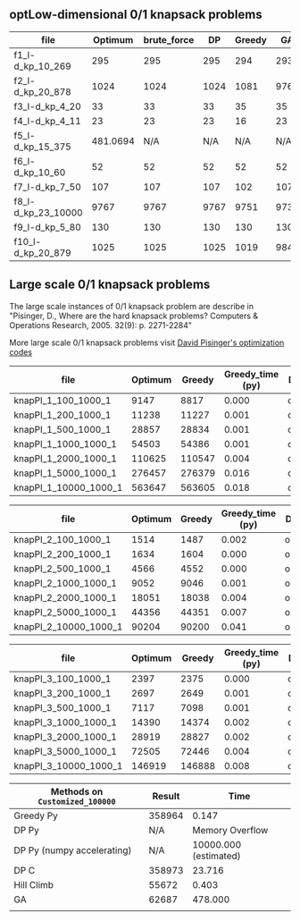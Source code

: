 ## optLow-dimensional 0/1 knapsack problems

| file               | Optimum  | brute_force | DP   | Greedy | GA   | Climb |
| ------------------ | -------- | ----------- | ---- | ------ | ---- | ----- |
| f1_l-d_kp_10_269   | 295      | 295         | 295  | 294    | 293  | 285   |
| f2_l-d_kp_20_878   | 1024     | 1024        | 1024 | 1081   | 976  | 935   |
| f3_l-d_kp_4_20     | 33       | 33          | 33   | 35     | 35   | 35    |
| f4_l-d_kp_4_11     | 23       | 23          | 23   | 16     | 23   | 23    |
| f5_l-d_kp_15_375   | 481.0694 | N/A         | N/A  | N/A    | N/A  | N/A   |
| f6_l-d_kp_10_60    | 52       | 52          | 52   | 52     | 52   | 46    |
| f7_l-d_kp_7_50     | 107      | 107         | 107  | 102    | 107  | 92    |
| f8_l-d_kp_23_10000 | 9767     | 9767        | 9767 | 9751   | 9734 | 9727  |
| f9_l-d_kp_5_80     | 130      | 130         | 130  | 130    | 130  | 118   |
| f10_l-d_kp_20_879  | 1025     | 1025        | 1025 | 1019   | 984  | 992   |



## Large scale 0/1 knapsack problems

The large scale instances of 0/1 knapsack problem are describe in "Pisinger, D., Where are the hard knapsack problems? Computers & Operations Research, 2005. 32(9): p. 2271-2284"

More large scale 0/1 knapsack problems visit [David Pisinger's optimization codes](http://www.diku.dk/~pisinger/codes.html)

| file                  | Optimum | Greedy | Greedy_time (py) | DP   | DP_time (py) | DP_time (C) | GA    | GA_time | Climb | Climb_time |
| --------------------- | ------- | ------ | ---------------- | ---- | ------------ | ----------- | ----- | ------- | ----- | ---------- |
| knapPI_1_100_1000_1   | 9147    | 8817   | 0.000            | opt  | 0.021        | 0.001       | 7931  | 0.736   | 2738  | 0.002      |
| knapPI_1_200_1000_1   | 11238   | 11227  | 0.001            | opt  | 0.041        | 0.002       | 7660  | 1.243   | 1746  | 0.008      |
| knapPI_1_500_1000_1   | 28857   | 28834  | 0.001            | opt  | 0.329        | 0.006       | 13032 | 2.717   | 7000  | 0.004      |
| knapPI_1_1000_1000_1  | 54503   | 54386  | 0.001            | opt  | 1.433        | 0.047       | 18390 | 5.221   | 8532  | 0.006      |
| knapPI_1_2000_1000_1  | 110625  | 110547 | 0.004            | opt  | 5.923        | 0.123       | 21792 | 9.978   | 20349 | 0.026      |
| knapPI_1_5000_1000_1  | 276457  | 276379 | 0.016            | opt  | 37.996       | 1.429       | 41657 | 24.89   | 45865 | 0.034      |
| knapPI_1_10000_1000_1 | 563647  | 563605 | 0.018            | opt  | 154.860      | 2.264       | 74617 | 48.029  | 90701 | 0.07       |

| file                  | Optimum | Greedy | Greedy_time (py) | DP   | DP_time (py) | DP_time (C) | GA    | GA_time | Climb | Climb_time |
| --------------------- | ------- | ------ | ---------------- | ---- | ------------ | ----------- | ----- | ------- | ----- | ---------- |
| knapPI_2_100_1000_1   | 1514    | 1487   | 0.002            | opt  | 0.021        | 0.001       | 1423  | 0.754   | 873   | 0.002      |
| knapPI_2_200_1000_1   | 1634    | 1604   | 0.000            | opt  | 0.050        | 0.002       | 1277  | 1.191   | 929   | 0.008      |
| knapPI_2_500_1000_1   | 4566    | 4552   | 0.000            | opt  | 0.337        | 0.015       | 2877  | 2.679   | 2545  | 0.004      |
| knapPI_2_1000_1000_1  | 9052    | 9046   | 0.001            | opt  | 1.439        | 0.047       | 5491  | 5.125   | 4995  | 0.006      |
| knapPI_2_2000_1000_1  | 18051   | 18038  | 0.004            | opt  | 5.875        | 0.110       | 10971 | 10.115  | 10135 | 0.009      |
| knapPI_2_5000_1000_1  | 44356   | 44351  | 0.007            | opt  | 37.990       | 1.429       | 25823 | 24.409  | 26149 | 0.032      |
| knapPI_2_10000_1000_1 | 90204   | 90200  | 0.041            | opt  | 157.242      | 2.278       | 51335 | 48.991  | 50651 | 0.06       |

| file                  | Optimum | Greedy | Greedy_time (py) | DP   | DP_time (py) | DP_time (C) | GA    | GA_time | Climb | Climb_time |
| --------------------- | ------- | ------ | ---------------- | ---- | ------------ | ----------- | ----- | ------- | ----- | ---------- |
| knapPI_3_100_1000_1   | 2397    | 2375   | 0.000            | opt  | 0.021        | 0.001       | 1595  | 0.716   | 1023  | 0.002      |
| knapPI_3_200_1000_1   | 2697    | 2649   | 0.001            | opt  | 0.041        | 0.003       | 1776  | 1.203   | 1095  | 0.003      |
| knapPI_3_500_1000_1   | 7117    | 7098   | 0.001            | opt  | 0.331        | 0.016       | 3874  | 2.696   | 2904  | 0.006      |
| knapPI_3_1000_1000_1  | 14390   | 14374  | 0.002            | opt  | 1.418        | 0.047       | 7355  | 5.145   | 5675  | 0.006      |
| knapPI_3_2000_1000_1  | 28919   | 28827  | 0.002            | opt  | 5.868        | 0.105       | 13116 | 9.987   | 10896 | 0.009      |
| knapPI_3_5000_1000_1  | 72505   | 72446  | 0.004            | opt  | 38.697       | 0.587       | 30792 | 24.331  | 39128 | 0.034      |
| knapPI_3_10000_1000_1 | 146919  | 146888 | 0.008            | opt  | 155.175      | 2.266       | 60509 | 48.034  | 55004 | 0.055      |

| Methods on `Customized_100000` | Result | Time                  |
| ------------------------------ | ------ | --------------------- |
| Greedy Py                      | 358964 | 0.147                 |
| DP Py                          | N/A    | Memory Overflow       |
| DP Py (numpy accelerating)     | N/A    | 10000.000 (estimated) |
| DP C                           | 358973 | 23.716                |
| Hill Climb                     | 55672  | 0.403                 |
| GA                             | 62687  | 478.000               |
|                                |        |                       |
